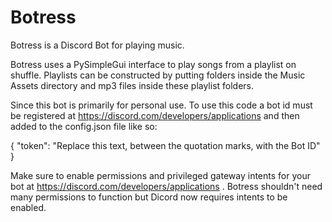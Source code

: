 # Botress
Botress is a Discord Bot for playing music. 

Botress uses a PySimpleGui interface to play songs from a playlist on shuffle. Playlists can be constructed by putting folders inside the Music Assets directory and mp3 files inside these playlist folders.

Since this bot is primarily for personal use. To use this code a bot id must be registered at https://discord.com/developers/applications and then added to the config.json file like so:

{
"token": "Replace this text, between the quotation marks, with the Bot ID"
}

Make sure to enable permissions and privileged gateway intents for your bot at https://discord.com/developers/applications . Botress shouldn't need many permissions to function but Dicord now requires intents to be enabled.
